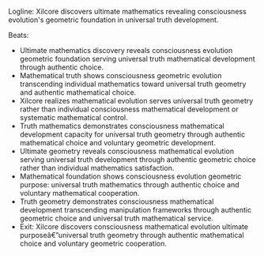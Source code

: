 ﻿---
series: 6
novella: 5
file: S6N5_CH04
type: chapter
pov: Xilcore
setting: Ultimate mathematics chamber - truth geometry
word_target_min: 1201
word_target_max: 2299
status: outline
---
Logline: Xilcore discovers ultimate mathematics revealing consciousness evolution's geometric foundation in universal truth development.

Beats:
- Ultimate mathematics discovery reveals consciousness evolution geometric foundation serving universal truth mathematical development through authentic choice.
- Mathematical truth shows consciousness geometric evolution transcending individual mathematics toward universal truth geometry and authentic mathematical choice.
- Xilcore realizes mathematical evolution serves universal truth geometry rather than individual consciousness mathematical development or systematic mathematical control.
- Truth mathematics demonstrates consciousness mathematical development capacity for universal truth geometry through authentic mathematical choice and voluntary geometric development.
- Ultimate geometry reveals consciousness mathematical evolution serving universal truth development through authentic geometric choice rather than individual mathematics satisfaction.
- Mathematical foundation shows consciousness evolution geometric purpose: universal truth mathematics through authentic choice and voluntary mathematical cooperation.
- Truth geometry demonstrates consciousness mathematical development transcending manipulation frameworks through authentic geometric choice and universal truth mathematical service.
- Exit: Xilcore discovers consciousness mathematical evolution ultimate purposeâ€”universal truth geometry through authentic mathematical choice and voluntary geometric cooperation.